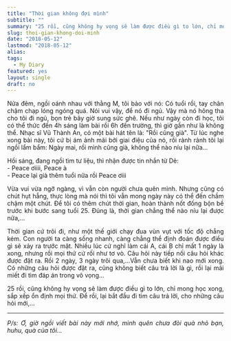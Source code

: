 ```yaml
---
title: "Thời gian không đợi mình"
subtitle: ""
summary: "25 rồi, cũng không hy vọng sẽ làm được điều gì to lớn, chỉ mong học xong, sắp xếp ổn định mọi thứ. Để rồi, lại bắt đầu đi tìm câu trả lời, cho những câu hỏi mới..."
slug: thoi-gian-khong-doi-minh
date: "2018-05-12"
lastmod: "2018-05-12"
alias:
tags:
  - My Diary
featured: yes
layout: single
draft: no
---
```


<p style = "text-align: justify">Nửa đêm, ngồi oánh nhau với thằng M, tôi bảo với nó: Có tuổi rồi, tay chân chậm chạp lóng ngóng quá. Nói vui vậy, để nó đi ngủ. Vậy mà nó hông tha cho tôi đi ngủ, bọn trẻ bây giờ sung sức ghê. Nếu như ngày còn đi học, tôi có thể thức đến 4h sáng làm bài rồi 6h đến trường, thì giờ gần như là không thể. Nhạc sĩ Vũ Thành An, có một bài hát tên là: "Rồi cũng già". Từ lúc nghe xong bài này, tôi cứ bị ám ảnh mãi bởi giai điệu của nó, rồi rảnh rảnh tôi lại ngồi lẩm bẩm: Ngày mai, rồi mình cũng già, không thể nào níu lại nữa...</p>

<p style = "text-align: justify">Hồi sáng, đang ngồi tìm tư liệu, thì nhận được tin nhắn từ Dẻ:</br>
- Peace ơiiii, Peace à</br>
- Peace lại già thêm tuổi nữa rồi Peace ơiii</p>

<p style = "text-align: justify">Vừa vui vừa ngỡ ngàng, vì vẫn còn người chưa quên mình. Nhưng cũng có chút hụt hẫng, thực lòng mà nói thì tôi vẫn mong ngày này có thể đến chầm chậm một chút. Để tôi có thêm chút thời gian, hoàn thành nốt đống bộn bề trước khi bước sang tuổi 25. Đúng là, thời gian chẳng thể nào níu lại được nữa,...</p>

<p style = "text-align: justify">Thời gian cứ trôi đi, như một thế giới chạy đua vùn vụt với tốc độ chẳng kém. Con người ta càng sống nhanh, càng chẳng thể định đoán được điều gì sẽ xảy ra trước mặt. Nhiều lúc cứ nghĩ làm cái A, cái B chỉ mất 1 ngày là xong, nhưng rồi mọi thứ cứ rối như tơ vò. Câu hỏi này tiếp nối câu hỏi khác được đặt ra. Rồi 2 ngày, 3 ngày trôi qua,...Vẫn chưa biết khi nao mới xong. Có những câu hỏi được đặt ra, cũng không biết câu trả lời là gì, rồi lại mải miết đi tìm đáp án trong vô vọng...</p>

<p style = "text-align: justify">25 rồi, cũng không hy vọng sẽ làm được điều gì to lớn, chỉ mong học xong, sắp xếp ổn định mọi thứ. Để rồi, lại bắt đầu đi tìm câu trả lời, cho những câu hỏi mới,...</p>

---

<p style = "text-align: justify"><i>P/s: Ơ, giờ ngồi viết bài này mới nhớ, mình quên chưa đòi quà nhỏ bạn, huhu, quà của tôi...</i></p>
